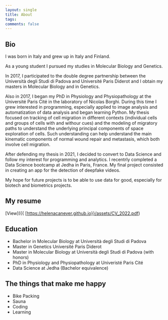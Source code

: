 ```yaml
---
layout: single
title: About
tags: 
comments: false
---
```


## Bio
I was born in Italy and grew up in Italy and Finland.  

As a young student I pursued my studies in Molecular Biology and Genetics. 

In 2017, I participated to the double degree partnership between the Università degli Studi di Padova and Université Paris Diderot and I obtain my masters in Molecular Biology and in Genetics.

Also in 2017, I began my PhD in Physiology and Physiopathology at the Université Paris Cité in the laboratory of Nicolas Borghi.
During this time I grew interested in programming, especially applied to image analysis and automatization of data analysis and began learning Python.
My thesis focused on tracking of cell migration in different contexts (individual cells and groups of cells with and withour cues) and the modeling of migratory paths to understand the underlying principal components of space exploration of cells. Such understanding can help understand the main kinematic components of normal wound repair and metastasis, which both involve cell migration.

After defending my thesis in 2021, I decided to convert to Data Science and follow my interest for programming and analytics.
I recentrly completed a Data Science bootcamp at Jedha in Paris, France. My final project consisted in creating an app for the detection of deepfake videos.

My hope for future projects is to be able to use data for good, especially for biotech and biometrics projects.

## My resume

[View]({{ [https://helenacanever.github.io}}/assets/CV_2022.pdf)


## Education
- Bachelor in Molecular Biology at Università degli Studi di Padova
- Master in Genetics Université Paris Diderot
- Master in Molecular Biology at Università degli Studi di Padova (with honors)
- PhD in Physiology and Physiopathology at Univeristé Paris Cité
- Data Science at Jedha (Bachelor equivalence)

## The things that make me happy
- Bike Packing
- Sauna
- Coding
- Learning
 
